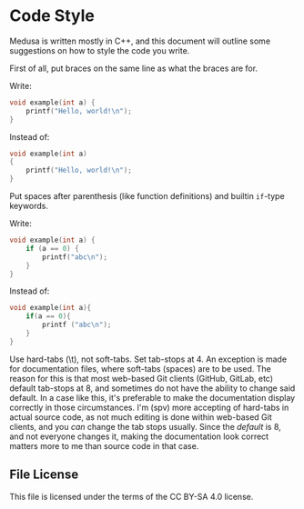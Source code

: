 # Code Style
Medusa is written mostly in C++, and this document will outline some suggestions
on how to style the code you write.

First of all, put braces on the same line as what the braces are for.

Write:
```c++
void example(int a) {
    printf("Hello, world!\n");
}
```
Instead of:
```c++
void example(int a)
{
    printf("Hello, world!\n");
}
```

Put spaces after parenthesis (like function definitions) and builtin `if`-type keywords.

Write:
```c++
void example(int a) {
    if (a == 0) {
        printf("abc\n");
    }
}
```
Instead of:
```c++
void example(int a){
    if(a == 0){
        printf ("abc\n");
    }
}
```

Use hard-tabs (\t), not soft-tabs. Set tab-stops at 4. An exception is made for
documentation files, where soft-tabs (spaces) are to be used. The reason for
this is that most web-based Git clients (GitHub, GitLab, etc) default tab-stops
at 8, and sometimes do not have the ability to change said default. In a case
like this, it's preferable to make the documentation display correctly in those
circumstances. I'm (spv) more accepting of hard-tabs in actual source code, as
not much editing is done within web-based Git clients, and you *can* change the
tab stops usually. Since the *default* is 8, and not everyone changes it, making
the documentation look correct matters more to me than source code in that case.

## File License
This file is licensed under the terms of the CC BY-SA 4.0 license.